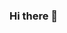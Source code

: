 ### Hi there 👋

<!--
**okcomputer11/okcomputer11** is a ✨ _special_ ✨ repository because its `README.md` (this file) appears on your GitHub profile.

![Welcome here](synth_00.jpg)

Here are some ideas to get you started:

- 🔭 I’m currently working on ...
- 🌱 I’m currently learning ...
- 👯 I’m looking to collaborate on ...
- 🤔 I’m looking for help with ...
- 💬 Ask me about ...
- 📫 How to reach me: ...
- 😄 Pronouns: ...
- ⚡ Fun fact: ...
-->
